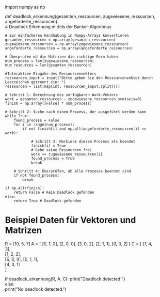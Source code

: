 import numpy as np

def deadlock_erkennung(gesamten_ressourcen, zugewiesene_ressourcen, angeforderte_ressourcen):  
    # Deadlock Erkennung mittels der Banker-Algoritmus

    # Zur einfacheren Handhabung in Numpy-Arrays konvertieren
    gesamten_ressourcen = np.array(gesamten_ressourcen)  
    zugewiesene_ressourcen = np.array(zugewiesene_ressourcen)  
    angeforderte_ressourcen = np.array(angeforderte_ressourcen)

    # Überprüfen ob die Matrizen die richtige Form haben
    num_process = len(zugewiesene_ressourcen)  
    num_resources = len(gesamten_ressourcen)  

    #Interaktive Eingabe des Ressourcenvektors
    ressourcen_input = input("Bitte geben Sie den Ressourcenvektor durch Leerzeichen getrennt ein: ")
    ressourcen = list(map(int, ressourcen_input.split()))
    
    # Schritt 1: Berechnung des verfügbaren Work-Vektors 
    work = gesamten_ressourcen - zugewiesene_ressourcen.sum(axis=0)  
    finish = np.array([False] * num_process)  

    # Schritt 2: Suche nach einem Prozess, der ausgeführt werden kann  
    while True:
        found_process = False
        for i in range(num_process):
            if not finish[i] and np.all(angeforderte_ressourcen[i] <= work):  

                # Schritt 3: Markiere diesen Prozess als beendet  
                finish[i] = True  
                # Gebe seine Ressourcen frei
                work += zugewiesene_ressourcen[i]  
                found_process = True
                break

        # Schritt 4: Überprüfen, ob alle Prozesse beendet sind  
        if not found_process:  
            break  

    if np.all(finish):
        return False # Kein Deadlock gefunden  
    else:
        return True # Deadlock gefunden  

# Beispiel Daten für Vektoren und Matrizen  
R = [10, 5, 7]
A = [
    [0, 1, 0],
    [2, 0, 0],
    [3, 0, 2],
    [2, 1, 1],
    [0, 0, 2]
]
C = [
    [7, 4, 3],  
    [1, 2, 2],  
    [6, 0, 0], 
    [0, 1, 1],  
    [4, 3, 1]  
]

if deadlock_erkennung(R, A, C): 
    print("Deadlock detected!")  
else:  
    print("No deadlock detected.")  

